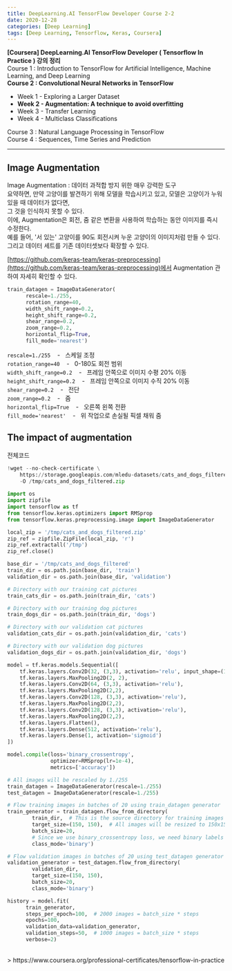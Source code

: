 ```yaml
---
title: DeepLearning.AI TensorFlow Developer Course 2-2
date: 2020-12-28
categories: [Deep Learning]
tags: [Deep Learning, Tensorflow, Keras, Coursera]
---
```


**[Coursera] DeepLearning.AI TensorFlow Developer ( Tensorflow In Practice ) 강의 정리**  
Course 1 : Introduction to TensorFlow for Artificial Intelligence, Machine Learning, and Deep Learning  
**Course 2 : Convolutional Neural Networks in TensorFlow**  
- Week 1 - Exploring a Larger Dataset
- **Week 2 - Augmentation: A technique to avoid overfitting**
- Week 3 - Transfer Learning
- Week 4 - Multiclass Classifications

Course 3 : Natural Language Processing in TensorFlow  
Course 4 : Sequences, Time Series and Prediction

---  

## Image Augmentation

Image Augmentation : 데이터 과적합 방지 위한 매우 강력한 도구  
요약하면, 만약 고양이를 발견하기 위해 모델을 학습시키고 있고, 모델은 고양이가 누워있을 때 데이터가 없다면,  
그 것을 인식하지 못할 수 있다.  
이에, Augmentation은 회전, 줌 같은 변환을 사용하여 학습하는 동안 이미지를 즉시 수정한다.  
예를 들어, '서 있는' 고양이를 90도 회전시켜 누운 고양이의 이미지처럼 만들 수 있다.  
그리고 데이터 세트를 기존 데이터셋보다 확장할 수 있다.

[https://github.com/keras-team/keras-preprocessing](https://github.com/keras-team/keras-preprocessing)에서 Augmentation 관하여 자세히 확인할 수 있다.  
```python
train_datagen = ImageDataGenerator(
      rescale=1./255,
      rotation_range=40,
      width_shift_range=0.2,
      height_shift_range=0.2,
      shear_range=0.2,
      zoom_range=0.2,
      horizontal_flip=True,
      fill_mode='nearest')
```
`rescale=1./255` &nbsp;&nbsp; - &nbsp; 스케일 조정  
`rotation_range=40` &nbsp;&nbsp; - &nbsp; 0-180도 회전 범위  
`width_shift_range=0.2` &nbsp;&nbsp; - &nbsp; 프레임 안쪽으로 이미지 수평 20% 이동  
`height_shift_range=0.2` &nbsp;&nbsp; - &nbsp; 프레임 안쪽으로 이미지 수직 20% 이동  
`shear_range=0.2` &nbsp;&nbsp; - &nbsp; 전단  
`zoom_range=0.2` &nbsp;&nbsp; - &nbsp; 줌  
`horizontal_flip=True` &nbsp;&nbsp; - &nbsp; 오른쪽 왼쪽 전환  
`fill_mode='nearest'` &nbsp;&nbsp; - &nbsp; 위 작업으로 손실될 픽셀 채워 줌



## The impact of augmentation
전체코드
```python
!wget --no-check-certificate \
    https://storage.googleapis.com/mledu-datasets/cats_and_dogs_filtered.zip \
    -O /tmp/cats_and_dogs_filtered.zip
  
import os
import zipfile
import tensorflow as tf
from tensorflow.keras.optimizers import RMSprop
from tensorflow.keras.preprocessing.image import ImageDataGenerator

local_zip = '/tmp/cats_and_dogs_filtered.zip'
zip_ref = zipfile.ZipFile(local_zip, 'r')
zip_ref.extractall('/tmp')
zip_ref.close()

base_dir = '/tmp/cats_and_dogs_filtered'
train_dir = os.path.join(base_dir, 'train')
validation_dir = os.path.join(base_dir, 'validation')

# Directory with our training cat pictures
train_cats_dir = os.path.join(train_dir, 'cats')

# Directory with our training dog pictures
train_dogs_dir = os.path.join(train_dir, 'dogs')

# Directory with our validation cat pictures
validation_cats_dir = os.path.join(validation_dir, 'cats')

# Directory with our validation dog pictures
validation_dogs_dir = os.path.join(validation_dir, 'dogs')

model = tf.keras.models.Sequential([
    tf.keras.layers.Conv2D(32, (3,3), activation='relu', input_shape=(150, 150, 3)),
    tf.keras.layers.MaxPooling2D(2, 2),
    tf.keras.layers.Conv2D(64, (3,3), activation='relu'),
    tf.keras.layers.MaxPooling2D(2,2),
    tf.keras.layers.Conv2D(128, (3,3), activation='relu'),
    tf.keras.layers.MaxPooling2D(2,2),
    tf.keras.layers.Conv2D(128, (3,3), activation='relu'),
    tf.keras.layers.MaxPooling2D(2,2),
    tf.keras.layers.Flatten(),
    tf.keras.layers.Dense(512, activation='relu'),
    tf.keras.layers.Dense(1, activation='sigmoid')
])

model.compile(loss='binary_crossentropy',
              optimizer=RMSprop(lr=1e-4),
              metrics=['accuracy'])

# All images will be rescaled by 1./255
train_datagen = ImageDataGenerator(rescale=1./255)
test_datagen = ImageDataGenerator(rescale=1./255)

# Flow training images in batches of 20 using train_datagen generator
train_generator = train_datagen.flow_from_directory(
        train_dir,  # This is the source directory for training images
        target_size=(150, 150),  # All images will be resized to 150x150
        batch_size=20,
        # Since we use binary_crossentropy loss, we need binary labels
        class_mode='binary')

# Flow validation images in batches of 20 using test_datagen generator
validation_generator = test_datagen.flow_from_directory(
        validation_dir,
        target_size=(150, 150),
        batch_size=20,
        class_mode='binary')

history = model.fit(
      train_generator,
      steps_per_epoch=100,  # 2000 images = batch_size * steps
      epochs=100,
      validation_data=validation_generator,
      validation_steps=50,  # 1000 images = batch_size * steps
      verbose=2)
```

<br/>
> https://www.coursera.org/professional-certificates/tensorflow-in-practice

